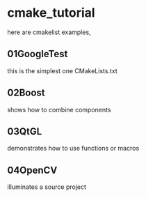 # cmake_tutorial

here are cmakelist examples,

## 01GoogleTest  
this is the simplest one CMakeLists.txt  

## 02Boost  
shows how to combine components  

## 03QtGL 
demonstrates how to use functions or macros  

## 04OpenCV
illuminates a source project  
